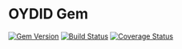 # OYDID Gem

[![Gem Version](https://badge.fury.io/rb/oydid.png)](http://badge.fury.io/rb/oydid)
[![Build Status](https://github.com/ownyourdata/oydid/workflows/CI/badge.svg)](https://github.com/ownyourdata/oydid/actions?query=workflow%3ACI)
[![Coverage Status](https://coveralls.io/repos/github/OwnYourData/oydid/badge.svg?branch=main)](https://coveralls.io/github/OwnYourData/oydid?branch=main)